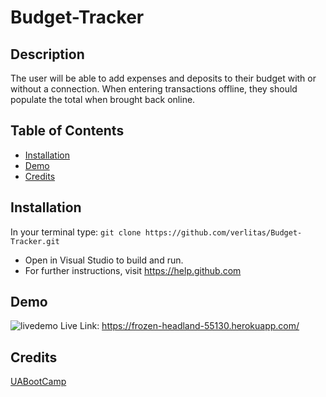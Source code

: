 # Budget-Tracker

## Description
The user will be able to add expenses and deposits to their budget with or without a connection. When entering transactions offline, they should populate the total when brought back online.

## Table of Contents
* [Installation](#installation)
* [Demo](#demo)
* [Credits](#credits)

## Installation
In your terminal type: 
```git clone https://github.com/verlitas/Budget-Tracker.git```
* Open in Visual Studio to build and run.
* For further instructions, visit https://help.github.com

## Demo
![livedemo](public/budget.gif)
Live Link: https://frozen-headland-55130.herokuapp.com/

## Credits
[UABootCamp](https://bootcamp.ce.arizona.edu/coding/)  